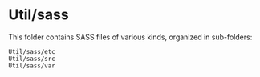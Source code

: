 # Util/sass

This folder contains SASS files of various kinds, organized in sub-folders:

    Util/sass/etc
    Util/sass/src
    Util/sass/var
